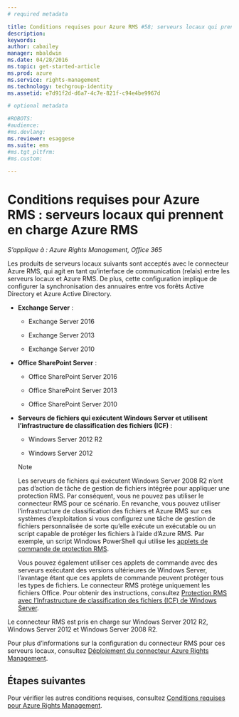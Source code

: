 ```yaml
---
# required metadata

title: Conditions requises pour Azure RMS #58; serveurs locaux qui prennent en charge Azure Rights Management | Azure RMS
description:
keywords:
author: cabailey
manager: mbaldwin
ms.date: 04/28/2016
ms.topic: get-started-article
ms.prod: azure
ms.service: rights-management
ms.technology: techgroup-identity
ms.assetid: e7d91f2d-d6a7-4c7e-821f-c94e4be9967d

# optional metadata

#ROBOTS:
#audience:
#ms.devlang:
ms.reviewer: esaggese
ms.suite: ems
#ms.tgt_pltfrm:
#ms.custom:

---
```



# Conditions requises pour Azure RMS : serveurs locaux qui prennent en charge Azure RMS

*S’applique à : Azure Rights Management, Office 365*

Les produits de serveurs locaux suivants sont acceptés avec le connecteur Azure RMS, qui agit en tant qu’interface de communication (relais) entre les serveurs locaux et Azure RMS. De plus, cette configuration implique de configurer la synchronisation des annuaires entre vos forêts Active Directory et Azure Active Directory.

-   **Exchange Server** :

    -   Exchange Server 2016

    -   Exchange Server 2013

    -   Exchange Server 2010

-   **Office SharePoint Server** :

    -   Office SharePoint Server 2016

    -   Office SharePoint Server 2013

    -   Office SharePoint Server 2010

-   **Serveurs de fichiers qui exécutent Windows Server et utilisent l’infrastructure de classification des fichiers (ICF)** :

    -   Windows Server 2012 R2

    -   Windows Server 2012

    > [!NOTE]
    > Les serveurs de fichiers qui exécutent Windows Server 2008 R2 n’ont pas d’action de tâche de gestion de fichiers intégrée pour appliquer une protection RMS. Par conséquent, vous ne pouvez pas utiliser le connecteur RMS pour ce scénario. En revanche, vous pouvez utiliser l’infrastructure de classification des fichiers et Azure RMS sur ces systèmes d’exploitation si vous configurez une tâche de gestion de fichiers personnalisée de sorte qu’elle exécute un exécutable ou un script capable de protéger les fichiers à l’aide d’Azure RMS. Par exemple, un script Windows PowerShell qui utilise les [applets de commande de protection RMS](https://msdn.microsoft.com/library/azure/mt433195.aspx).
    > 
    > Vous pouvez également utiliser ces applets de commande avec des serveurs exécutant des versions ultérieures de Windows Server, l’avantage étant que ces applets de commande peuvent protéger tous les types de fichiers. Le connecteur RMS protège uniquement les fichiers Office. Pour obtenir des instructions, consultez [Protection RMS avec l’Infrastructure de classification des fichiers &#40;ICF&#41; de Windows Server](../rms-client/configure-fci.md).

Le connecteur RMS est pris en charge sur Windows Server 2012 R2, Windows Server 2012 et Windows Server 2008 R2.

Pour plus d’informations sur la configuration du connecteur RMS pour ces serveurs locaux, consultez [Déploiement du connecteur Azure Rights Management](../deploy-use/deploy-rms-connector.md).

## Étapes suivantes
Pour vérifier les autres conditions requises, consultez [Conditions requises pour Azure Rights Management](requirements-azure-rms.md).


<!--HONumber=May16_HO2-->



